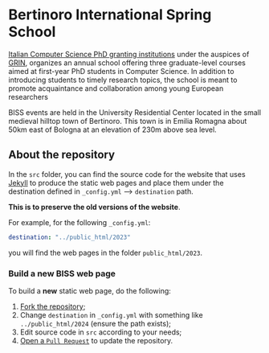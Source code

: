 # Bertinoro International Spring School

[Italian Computer Science PhD granting institutions](http://www.disi.unige.it/dottorato/coordinamento/) under the auspices of [GRIN](http://www.grin-informatica.it/), organizes an annual school offering three graduate-level courses aimed at first-year PhD students in Computer Science. 
In addition to introducing students to timely research topics, the school is meant to promote acquaintance and collaboration among young European researchers

BISS events are held in the University Residential Center located in the small medieval hilltop town of Bertinoro. 
This town is in Emilia Romagna about 50km east of Bologna at an elevation of 230m above sea level.

## About the repository

In the `src` folder, you can find the source code for the website that uses [Jekyll](https://jekyllrb.com) to produce the static web pages and place them under the destination defined in `_config.yml` --> `destination` path.

**This is to preserve the old versions of the website**.

For example, for the following `_config.yml`:

```yaml
destination: "../public_html/2023"
```

you will find the web pages in the folder `public_html/2023`.

### Build a new BISS web page

To build a **new** static web page, do the following:
1. [Fork the repository](https://github.com/lozingaro/BISS/fork);
2. Change `destination` in `_config.yml` with something like `../public_html/2024` (ensure the path exists);
3. Edit source code in `src` according to your needs;
4. [Open a `Pull Request`](https://github.com/lozingaro/BISS/compare) to update the repository.
